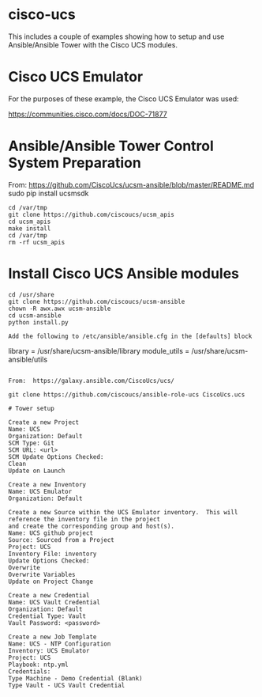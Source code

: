 # cisco-ucs

This includes a couple of examples showing how to setup and use Ansible/Ansible Tower with
the Cisco UCS modules.

# Cisco UCS Emulator

For the purposes of these example, the Cisco UCS Emulator was used:

https://communities.cisco.com/docs/DOC-71877

# Ansible/Ansible Tower Control System Preparation

From:  https://github.com/CiscoUcs/ucsm-ansible/blob/master/README.md
sudo pip install ucsmsdk

```
cd /var/tmp
git clone https://github.com/ciscoucs/ucsm_apis
cd ucsm_apis
make install
cd /var/tmp
rm -rf ucsm_apis
```

# Install Cisco UCS Ansible modules

```
cd /usr/share
git clone https://github.com/ciscoucs/ucsm-ansible
chown -R awx.awx ucsm-ansible
cd ucsm-ansible
python install.py

Add the following to /etc/ansible/ansible.cfg in the [defaults] block

```
library = /usr/share/ucsm-ansible/library
module_utils = /usr/share/ucsm-ansible/utils
```

From:  https://galaxy.ansible.com/CiscoUcs/ucs/

git clone https://github.com/ciscoucs/ansible-role-ucs CiscoUcs.ucs

# Tower setup

Create a new Project
Name: UCS
Organization: Default
SCM Type: Git
SCM URL: <url>
SCM Update Options Checked:
Clean
Update on Launch

Create a new Inventory
Name: UCS Emulator
Organization: Default

Create a new Source within the UCS Emulator inventory.  This will reference the inventory file in the project
and create the corresponding group and host(s).
Name: UCS github project
Source: Sourced from a Project
Project: UCS
Inventory File: inventory
Update Options Checked:
Overwrite
Overwrite Variables
Update on Project Change

Create a new Credential
Name: UCS Vault Credential
Organization: Default
Credential Type: Vault
Vault Password: <password>

Create a new Job Template
Name: UCS - NTP Configuration
Inventory: UCS Emulator
Project: UCS
Playbook: ntp.yml
Credentials:
Type Machine - Demo Credential (Blank)
Type Vault - UCS Vault Credential
